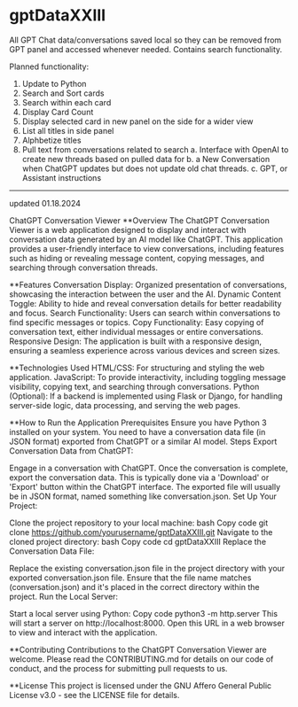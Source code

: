 # gptDataXXIII
All GPT Chat data/conversations saved local so they can be removed from GPT panel and accessed whenever needed. Contains search functionality. 

Planned functionality: 
1. Update to Python
2. Search and Sort cards
3. Search within each card
4. Display Card Count
5. Display selected card in new panel on the side for a wider view
6. List all titles in side panel
7. Alphbetize titles
8. Pull text from conversations related to search
  a. Interface with OpenAI to create new threads based on pulled data for 
  b. a New Conversation when ChatGPT updates but does not update old chat threads.
  c. GPT, or Assistant instructions

_________________________________________________
updated 01.18.2024

ChatGPT Conversation Viewer
**Overview
The ChatGPT Conversation Viewer is a web application designed to display and interact with conversation data generated by an AI model like ChatGPT. This application provides a user-friendly interface to view conversations, including features such as hiding or revealing message content, copying messages, and searching through conversation threads.

**Features
Conversation Display: Organized presentation of conversations, showcasing the interaction between the user and the AI.
Dynamic Content Toggle: Ability to hide and reveal conversation details for better readability and focus.
Search Functionality: Users can search within conversations to find specific messages or topics.
Copy Functionality: Easy copying of conversation text, either individual messages or entire conversations.
Responsive Design: The application is built with a responsive design, ensuring a seamless experience across various devices and screen sizes.

**Technologies Used
HTML/CSS: For structuring and styling the web application.
JavaScript: To provide interactivity, including toggling message visibility, copying text, and searching through conversations.
Python (Optional): If a backend is implemented using Flask or Django, for handling server-side logic, data processing, and serving the web pages.

**How to Run the Application
Prerequisites
Ensure you have Python 3 installed on your system.
You need to have a conversation data file (in JSON format) exported from ChatGPT or a similar AI model.
Steps
Export Conversation Data from ChatGPT:

Engage in a conversation with ChatGPT.
Once the conversation is complete, export the conversation data. This is typically done via a 'Download' or 'Export' button within the ChatGPT interface.
The exported file will usually be in JSON format, named something like conversation.json.
Set Up Your Project:

Clone the project repository to your local machine:
bash
Copy code
git clone https://github.com/yourusername/gptDataXXIII.git
Navigate to the cloned project directory:
bash
Copy code
cd gptDataXXIII
Replace the Conversation Data File:

Replace the existing conversation.json file in the project directory with your exported conversation.json file.
Ensure that the file name matches (conversation.json) and it's placed in the correct directory within the project.
Run the Local Server:

Start a local server using Python:
Copy code
python3 -m http.server
This will start a server on http://localhost:8000. Open this URL in a web browser to view and interact with the application.

**Contributing
Contributions to the ChatGPT Conversation Viewer are welcome. Please read the CONTRIBUTING.md for details on our code of conduct, and the process for submitting pull requests to us.

**License
This project is licensed under the GNU Affero General Public License v3.0 - see the LICENSE file for details.
